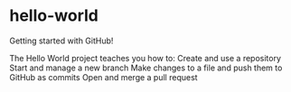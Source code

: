 # hello-world
Getting started with GitHub!

The Hello World project teaches you how to:
  Create and use a repository
  Start and manage a new branch
  Make changes to a file and push them to GitHub as commits
  Open and merge a pull request
